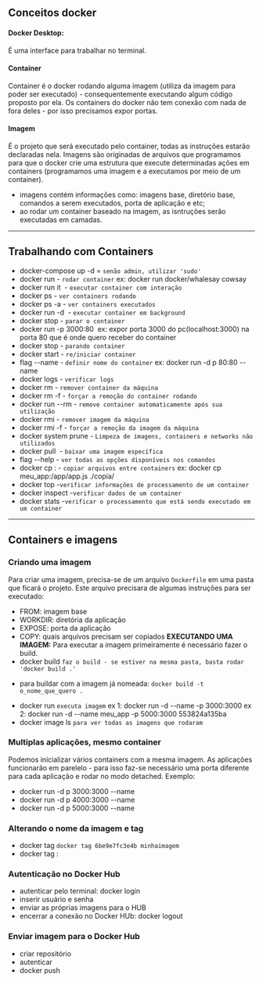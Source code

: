 ## Conceitos docker
#### Docker Desktop:
É uma interface para trabalhar no terminal.

#### Container
Container é o docker rodando alguma imagem (utiliza da imagem para poder ser executado) - consequentemente executando algum código proposto por ela.
Os containers do docker não tem conexão com nada de fora deles - por isso precisamos expor portas. 

#### Imagem
É o projeto que será executado pelo container, todas as instruções estarão declaradas nela. 
Imagens são originadas de arquivos que programamos para que o docker crie uma estrutura que execute determinadas ações em containers (programamos uma imagem e a executamos por meio de um container).
* imagens contém informações como: imagens base, diretório base, comandos a serem executados, porta de aplicação e etc;
* ao rodar um container baseado na imagem, as isntruções serão executadas em camadas.


------------------------------------

## Trabalhando com Containers
* docker-compose up -d = `senão admin, utilizar 'sudo'` 
* docker run - `rodar container`
ex: docker run docker/whalesay cowsay
* docker run it <image> - `executar container com interação`
* docker ps - `ver containers rodando`
* docker ps -a - `ver containers executados`
* docker run -d <image> - `executar container em background`
* docker stop <nome> - `parar o container`
* docker run -p 3000:80 <image> 
ex: expor porta 3000 do pc(localhost:3000) na porta 80 que é onde quero receber do container
* docker stop <id ou nome> - `parando container`
* docker start <id> - `re/iniciar container`
* flag --name - `definir nome do container`
ex: docker run -d p 80:80  --name <nomeQueQuero>
* docker logs <id> - `verificar logs`
* docker rm <id> - `remover container da máquina`
* docker rm <id>  -f - `forçar a remoção do container rodando`
* docker run --rm <id> - `remove container automaticamente após sua utilização`
* docker rmi <id imagem> - `remover imagem da máquina`
* docker rmi <id imagem> -f - `forçar a remoção da imagem da máquina`
* docker system prune - `Limpeza de imagens, containers e networks não utilizados`
* docker pull <image> - `baixar uma imagem específica`
* flag --help - `ver todas as opções disponíveis nos comandos`
* docker cp <nome container>:<caminho><onde quero a copia> - `copiar arquivos entre containers`
ex: docker cp meu_app:/app/app.js ./copia/
* docker top <nome> -`verificar informações de processamento de um container`
* docker inspect <nome> -`verificar dados de um container`
* docker stats -`verificar o processamento que está sendo executado em um container`


 ------------------------------------
## Containers e imagens
### Criando uma imagem
Para criar uma imagem, precisa-se de um arquivo `Dockerfile` em uma pasta que ficará o projeto. Este arquivo precisara de algumas instruções para ser executado:
 * FROM: imagem base
 * WORKDIR: diretória da aplicação 
 * EXPOSE: porta da aplicação 
 * COPY: quais arquivos precisam ser copiados
**EXECUTANDO UMA IMAGEM:** Para executar a imagem primeiramente é necessário fazer o build. 
* docker build <diretorio da imagem> `faz o build - se estiver na mesma pasta, basta rodar 'docker build .'`
- para buildar com a imagem já nomeada: `docker build -t o_nome_que_quero .`
* docker run <id imagem> `executa imagem`
ex 1: docker run -d --name <nome que eu quero> -p 3000:3000 <id image>
ex 2: docker run -d --name meu_app -p 5000:3000 553824a135ba
* docker image ls `para ver todas as imagens que rodaram`
### Multiplas aplicações, mesmo container
Podemos inicializar vários containers com a mesma imagem. 
As aplicações funcionarão em parelelo - para isso faz-se necessário uma porta diferente para cada aplicação e rodar no modo detached.
Exemplo: 
- docker run -d p 3000:3000  --name <nomeQueQuero1>
- docker run -d p 4000:3000  --name <nomeQueQuero2>
- docker run -d p 5000:3000  --name <nomeQueQuero3>
### Alterando o nome da imagem e tag
- docker tag <id imagem> `docker tag 6be9e7fc3e4b minhaimagem`
- docker tag <nome>:<tag>
### Autenticação no Docker Hub
- autenticar pelo terminal: docker login
- inserir usuário e senha
- enviar as próprias imagens para o HUB
- encerrar a conexão no Docker HUb: docker logout
### Enviar imagem para o Docker Hub
- criar repositório
- autenticar
- docker push <image>
